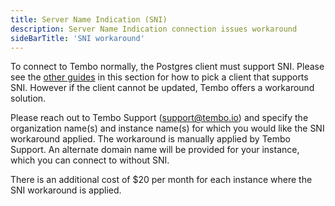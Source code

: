 ```yaml
---
title: Server Name Indication (SNI)
description: Server Name Indication connection issues workaround
sideBarTitle: 'SNI workaround'
---
```


To connect to Tembo normally, the Postgres client must support SNI. Please see the [other guides](/docs/getting-started/quickstarts/libpq) in this section for how to pick a client that supports SNI. However if the client cannot be updated, Tembo offers a workaround solution.

Please reach out to Tembo Support ([support@tembo.io](mailto:support@tembo.io)) and specify the organization name(s) and instance name(s) for which you would like the SNI workaround applied. The workaround is manually applied by Tembo Support. An alternate domain name will be provided for your instance, which you can connect to without SNI.

There is an additional cost of $20 per month for each instance where the SNI workaround is applied.

